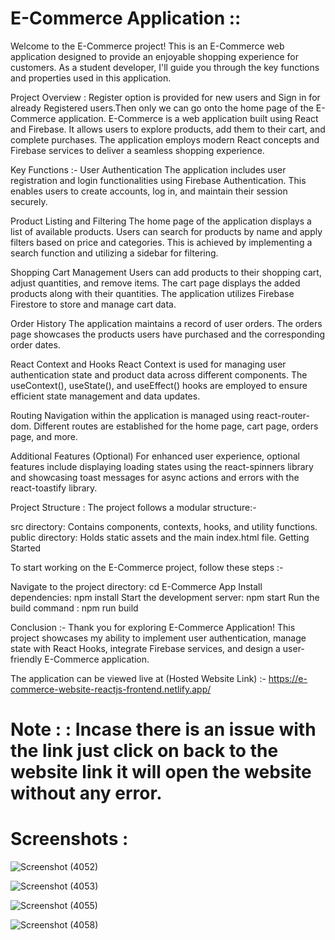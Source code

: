 # E-Commerce Application ::

Welcome to the E-Commerce project! This is an E-Commerce web application designed to provide an enjoyable shopping experience for customers. As a student developer, I'll guide you through the key functions and properties used in this application.

Project Overview : Register option is provided for new users and Sign in for already Registered users.Then only we can go onto the home page of the E-Commerce application. E-Commerce is a web application built using React and Firebase. It allows users to explore products, add them to their cart, and complete purchases. The application employs modern React concepts and Firebase services to deliver a seamless shopping experience.

Key Functions :- User Authentication The application includes user registration and login functionalities using Firebase Authentication. This enables users to create accounts, log in, and maintain their session securely.

Product Listing and Filtering The home page of the application displays a list of available products. Users can search for products by name and apply filters based on price and categories. This is achieved by implementing a search function and utilizing a sidebar for filtering.

Shopping Cart Management Users can add products to their shopping cart, adjust quantities, and remove items. The cart page displays the added products along with their quantities. The application utilizes Firebase Firestore to store and manage cart data.

Order History The application maintains a record of user orders. The orders page showcases the products users have purchased and the corresponding order dates.

React Context and Hooks React Context is used for managing user authentication state and product data across different components. The useContext(), useState(), and useEffect() hooks are employed to ensure efficient state management and data updates.

Routing Navigation within the application is managed using react-router-dom. Different routes are established for the home page, cart page, orders page, and more.

Additional Features (Optional) For enhanced user experience, optional features include displaying loading states using the react-spinners library and showcasing toast messages for async actions and errors with the react-toastify library.

Project Structure : The project follows a modular structure:-

src directory: Contains components, contexts, hooks, and utility functions. public directory: Holds static assets and the main index.html file. Getting Started

To start working on the E-Commerce project, follow these steps :-

Navigate to the project directory: cd E-Commerce App Install dependencies: npm install Start the development server: npm start Run the build command : npm run build

Conclusion :- Thank you for exploring E-Commerce Application! This project showcases my ability to implement user authentication, manage state with React Hooks, integrate Firebase services, and design a user-friendly E-Commerce application.

The application can be viewed live at (Hosted Website Link) :- https://e-commerce-website-reactjs-frontend.netlify.app/

# Note : : Incase there is an issue with the link just click on back to the website link it will open the website without any error.


# Screenshots :


![Screenshot (4052)](https://github.com/ABHINEET4/E-Commerce-Application/assets/108821830/80065648-3c7b-4361-bd8a-73fb5fbe5f14)



![Screenshot (4053)](https://github.com/ABHINEET4/E-Commerce-Application/assets/108821830/5bc50d49-665c-4a18-bb79-0e1195a88e55)



![Screenshot (4055)](https://github.com/ABHINEET4/E-Commerce-Application/assets/108821830/12bf2387-c602-437a-b1ca-439d5646322f)



![Screenshot (4058)](https://github.com/ABHINEET4/E-Commerce-Application/assets/108821830/e64cfeb6-df82-412a-a2ef-02cb992bb670)






